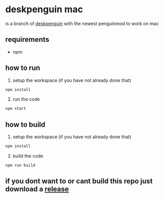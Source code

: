 # deskpenguin mac
is a branch of [deskpenguin](https://github.com/TheShovel/Desk-Penguin) with the newest penguinmod to work on mac
## requirements
- npm
## how to run
1. setup the workspace (if you have not already done that)
```bash
npm install
```
2. run the code
```bash
npm start
```
## how to build
1. setup the workspace (if you have not already done that)
```bash
npm install
```
2. build the code
```bash
npm run build
```
## if you dont want to or cant build this repo just download a [release](https://github.com/ff6f8d68/desk-penguin-mac/releases)

